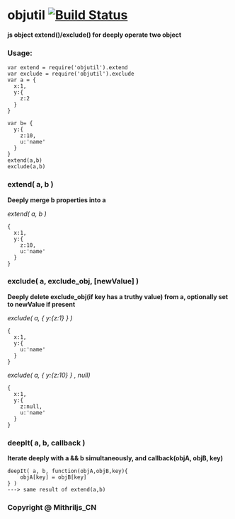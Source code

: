 # objutil  [![Build Status](https://travis-ci.org/mithriljs-cn/objutil.svg?branch=master)](https://travis-ci.org/mithriljs-cn/objutil)

**js object extend()/exclude() for deeply operate two object**

### Usage:

````
var extend = require('objutil').extend
var exclude = require('objutil').exclude
var a = {
  x:1,
  y:{
    z:2
  }
}

var b= {
  y:{
    z:10,
    u:'name'
  }
}
extend(a,b)
exclude(a,b)
````

### extend( a, b )

**Deeply merge b properties into a**

*extend( a, b )*
````
{
  x:1,
  y:{
    z:10,
    u:'name'
  }
}
````

### exclude( a, exclude_obj, [newValue] )

**Deeply delete exclude_obj(if key has a truthy value) from a, optionally set to newValue if present**

*exclude( a, { y:{z:1} } )*

````
{
  x:1,
  y:{
    u:'name'
  }
}
````
*exclude( a, { y:{z:10} } , null)*
````
{
  x:1,
  y:{
    z:null,
    u:'name'
  }
}

````

### deepIt( a, b, callback )

**Iterate deeply with a && b simultaneously, and callback(objA, objB, key)**
````
deepIt( a, b, function(objA,objB,key){
    objA[key] = objB[key]
} )
---> same result of extend(a,b)
````

### Copyright @ Mithriljs_CN
